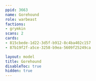 ```yaml
---
ppid: 3663
name: Gorehound
role: warbeast
factions:
- grymkin
scans: 2
cards:
- 815cbede-1d22-3d5f-b912-8c4ba402c157
- 87b19f2f-a5ce-3258-b9ea-5609f25249ca

layout: model
title: Gorehound
disableToc: true
hidden: true
---
```


